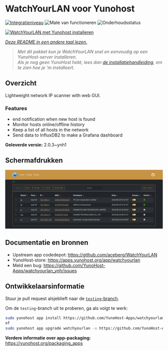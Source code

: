 <!--
NB: Deze README is automatisch gegenereerd door <https://github.com/YunoHost/apps/tree/master/tools/readme_generator>
Hij mag NIET handmatig aangepast worden.
-->

# WatchYourLAN voor Yunohost

[![Integratieniveau](https://dash.yunohost.org/integration/watchyourlan.svg)](https://ci-apps.yunohost.org/ci/apps/watchyourlan/) ![Mate van functioneren](https://ci-apps.yunohost.org/ci/badges/watchyourlan.status.svg) ![Onderhoudsstatus](https://ci-apps.yunohost.org/ci/badges/watchyourlan.maintain.svg)

[![WatchYourLAN met Yunohost installeren](https://install-app.yunohost.org/install-with-yunohost.svg)](https://install-app.yunohost.org/?app=watchyourlan)

*[Deze README in een andere taal lezen.](./ALL_README.md)*

> *Met dit pakket kun je WatchYourLAN snel en eenvoudig op een YunoHost-server installeren.*  
> *Als je nog geen YunoHost hebt, lees dan [de installatiehandleiding](https://yunohost.org/install), om te zien hoe je 'm installeert.*

## Overzicht

Lightweight network IP scanner with web GUI.


### Features

- end notification when new host is found
- Monitor hosts online/offline history
- Keep a list of all hosts in the network
- Send data to InfluxDB2 to make a Grafana dashboard


**Geleverde versie:** 2.0.3~ynh1

## Schermafdrukken

![Schermafdrukken van WatchYourLAN](./doc/screenshots/Screenshot.png)

## Documentatie en bronnen

- Upstream app codedepot: <https://github.com/aceberg/WatchYourLAN>
- YunoHost-store: <https://apps.yunohost.org/app/watchyourlan>
- Meld een bug: <https://github.com/YunoHost-Apps/watchyourlan_ynh/issues>

## Ontwikkelaarsinformatie

Stuur je pull request alsjeblieft naar de [`testing`-branch](https://github.com/YunoHost-Apps/watchyourlan_ynh/tree/testing).

Om de `testing`-branch uit te proberen, ga als volgt te werk:

```bash
sudo yunohost app install https://github.com/YunoHost-Apps/watchyourlan_ynh/tree/testing --debug
of
sudo yunohost app upgrade watchyourlan -u https://github.com/YunoHost-Apps/watchyourlan_ynh/tree/testing --debug
```

**Verdere informatie over app-packaging:** <https://yunohost.org/packaging_apps>
